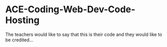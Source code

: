 # ACE-Coding-Web-Dev-Code-Hosting

The teachers would like to say that this is their code and they would like to be credited... 
